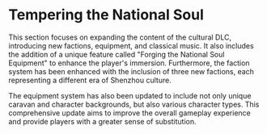# Tempering the National Soul

This section focuses on expanding the content of the cultural DLC, introducing new factions, equipment, and classical music. It also includes the addition of a unique feature called "Forging the National Soul Equipment" to enhance the player's immersion. Furthermore, the faction system has been enhanced with the inclusion of three new factions, each representing a different era of Shenzhou culture.

The equipment system has also been updated to include not only unique caravan and character backgrounds, but also various character types. This comprehensive update aims to improve the overall gameplay experience and provide players with a greater sense of substitution.